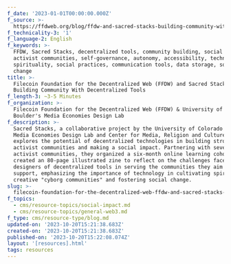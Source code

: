 ```yaml
---
f_date: '2023-01-01T00:00:00.000Z'
f_source: >-
  https://ffdweb.org/blog/ffdw-and-sacred-stacks-building-community-with-decentralized-tools/
f_technicality-3: '1'
f_language-2: English
f_keywords: >-
  FFDW, Sacred Stacks, decentralized tools, community building, social impact,
  activist communities, self-governance, autonomy, accessibility, technology,
  spirituality, social practices, communication tools, data storage, social
  change
title: >-
  Filecoin Foundation for the Decentralized Web (FFDW) and Sacred Stacks:
  Building Community With Decentralized Tools
f_length-3: ~3-5 Minutes
f_organization: >-
  Filecoin Foundation for the Decentralized Web (FFDW) & University of Colorado
  Boulder's Media Economies Design Lab
f_description: >-
  Sacred Stacks, a collaborative project by the University of Colorado Boulder's
  Media Economies Design Lab and Center for Media, Religion and Culture,
  explores the potential of decentralized technologies in building stronger
  activist communities and making a social impact. Partnering with seven
  activist communities, they organized a six-month online learning cohort. They
  created an 80-page illustrated zine to reflect on the challenges faced by the
  designers of decentralized tools in serving the communities they aim to
  support, emphasizing the importance of technology in cultivating spiritually
  creative "cyborg communities" and fostering social change.
slug: >-
  filecoin-foundation-for-the-decentralized-web-ffdw-and-sacred-stacks-building-community-with-decentralized-tools-f359b
f_topics:
  - cms/resource-topics/social-impact.md
  - cms/resource-topics/general-web3.md
f_type: cms/resource-type/blog.md
updated-on: '2023-10-20T15:21:38.683Z'
created-on: '2023-10-20T15:21:38.683Z'
published-on: '2023-10-20T15:22:08.074Z'
layout: '[resources].html'
tags: resources
---
```




